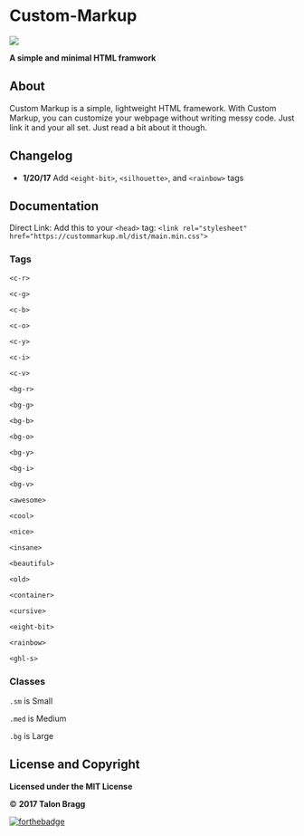 # Custom-Markup
<img src="https://custommarkup.ml/css/assets/Custom%20Markup%20Logo.png">

**A simple and minimal HTML framwork**

## About
Custom Markup is a simple, lightweight HTML framework. With Custom Markup, you can customize your webpage without writing messy code. Just link it and your all set. Just read a bit about it though.

## Changelog
- **1/20/17**  Add `<eight-bit>`, `<silhouette>`, and `<rainbow>` tags 

## Documentation
Direct Link: Add this to your `<head>` tag:
`<link rel="stylesheet" href="https://custommarkup.ml/dist/main.min.css">`
### Tags
`<c-r>`

`<c-g>`

`<c-b>`

`<c-o>`

`<c-y>`

`<c-i>`

`<c-v>`

`<bg-r>`

`<bg-g>`

`<bg-b>`

`<bg-o>`

`<bg-y>`

`<bg-i>`

`<bg-v>`

`<awesome>`

`<cool>`

`<nice>`

`<insane>`

`<beautiful>`

`<old>`

`<container>`

`<cursive>`

`<eight-bit>`

`<rainbow>`

`<ghl-s>`

### Classes
`.sm` is Small

`.med` is Medium

`.bg` is Large

## License and Copyright
**Licensed under the MIT License**

:copyright: **2017 Talon Bragg**

[![forthebadge](http://forthebadge.com/images/badges/built-with-love.svg)]()
